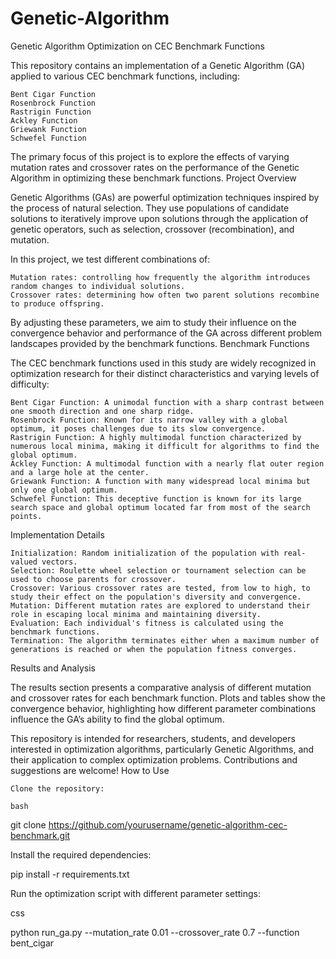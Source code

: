 # Genetic-Algorithm
Genetic Algorithm Optimization on CEC Benchmark Functions

This repository contains an implementation of a Genetic Algorithm (GA) applied to various CEC benchmark functions, including:

    Bent Cigar Function
    Rosenbrock Function
    Rastrigin Function
    Ackley Function
    Griewank Function
    Schwefel Function

The primary focus of this project is to explore the effects of varying mutation rates and crossover rates on the performance of the Genetic Algorithm in optimizing these benchmark functions.
Project Overview

Genetic Algorithms (GAs) are powerful optimization techniques inspired by the process of natural selection. They use populations of candidate solutions to iteratively improve upon solutions through the application of genetic operators, such as selection, crossover (recombination), and mutation.

In this project, we test different combinations of:

    Mutation rates: controlling how frequently the algorithm introduces random changes to individual solutions.
    Crossover rates: determining how often two parent solutions recombine to produce offspring.

By adjusting these parameters, we aim to study their influence on the convergence behavior and performance of the GA across different problem landscapes provided by the benchmark functions.
Benchmark Functions

The CEC benchmark functions used in this study are widely recognized in optimization research for their distinct characteristics and varying levels of difficulty:

    Bent Cigar Function: A unimodal function with a sharp contrast between one smooth direction and one sharp ridge.
    Rosenbrock Function: Known for its narrow valley with a global optimum, it poses challenges due to its slow convergence.
    Rastrigin Function: A highly multimodal function characterized by numerous local minima, making it difficult for algorithms to find the global optimum.
    Ackley Function: A multimodal function with a nearly flat outer region and a large hole at the center.
    Griewank Function: A function with many widespread local minima but only one global optimum.
    Schwefel Function: This deceptive function is known for its large search space and global optimum located far from most of the search points.

Implementation Details

    Initialization: Random initialization of the population with real-valued vectors.
    Selection: Roulette wheel selection or tournament selection can be used to choose parents for crossover.
    Crossover: Various crossover rates are tested, from low to high, to study their effect on the population's diversity and convergence.
    Mutation: Different mutation rates are explored to understand their role in escaping local minima and maintaining diversity.
    Evaluation: Each individual's fitness is calculated using the benchmark functions.
    Termination: The algorithm terminates either when a maximum number of generations is reached or when the population fitness converges.


Results and Analysis

The results section presents a comparative analysis of different mutation and crossover rates for each benchmark function. Plots and tables show the convergence behavior, highlighting how different parameter combinations influence the GA’s ability to find the global optimum.

This repository is intended for researchers, students, and developers interested in optimization algorithms, particularly Genetic Algorithms, and their application to complex optimization problems. Contributions and suggestions are welcome!
How to Use

    Clone the repository:

    bash

git clone https://github.com/yourusername/genetic-algorithm-cec-benchmark.git

Install the required dependencies:

pip install -r requirements.txt

Run the optimization script with different parameter settings:

css

python run_ga.py --mutation_rate 0.01 --crossover_rate 0.7 --function bent_cigar
